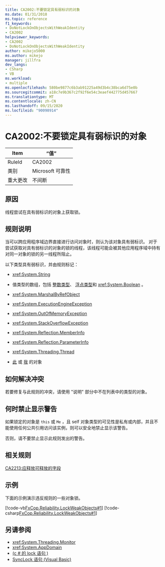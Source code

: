 ```yaml
---
title: CA2002:不要锁定具有弱标识的对象
ms.date: 01/31/2018
ms.topic: reference
f1_keywords:
- DoNotLockOnObjectsWithWeakIdentity
- CA2002
helpviewer_keywords:
- CA2002
- DoNotLockOnObjectsWithWeakIdentity
author: mikejo5000
ms.author: mikejo
manager: jillfra
dev_langs:
- CSharp
- VB
ms.workload:
- multiple
ms.openlocfilehash: 580be9877c6b3ab91225a49d3b4c38bca6d75e0b
ms.sourcegitcommit: a18c7e9b367c2f92f6e54c3eaef442775d457667
ms.translationtype: MT
ms.contentlocale: zh-CN
ms.lasthandoff: 09/15/2020
ms.locfileid: "90098914"
---
```

# <a name="ca2002-do-not-lock-on-objects-with-weak-identity"></a>CA2002:不要锁定具有弱标识的对象

|Item|“值”|
|-|-|
|RuleId|CA2002|
|类别|Microsoft 可靠性|
|重大更改|不间断|

## <a name="cause"></a>原因

线程尝试在具有弱标识的对象上获取锁。

## <a name="rule-description"></a>规则说明

当可以跨应用程序域边界直接进行访问对象时，则认为该对象具有弱标识。 对于尝试获取对具有弱标识的对象的锁的线程，该线程可能会被其他应用程序域中持有对同一对象的锁的另一线程所阻止。

以下类型具有弱标识，并由规则标记：

- <xref:System.String>

- 值类型的数组，包括 [整数类型](/dotnet/csharp/language-reference/keywords/integral-types-table)、 [浮点类型](/dotnet/csharp/language-reference/keywords/floating-point-types-table)和 <xref:System.Boolean> 。

- <xref:System.MarshalByRefObject>

- <xref:System.ExecutionEngineException>

- <xref:System.OutOfMemoryException>

- <xref:System.StackOverflowException>

- <xref:System.Reflection.MemberInfo>

- <xref:System.Reflection.ParameterInfo>

- <xref:System.Threading.Thread>

- [此](/dotnet/csharp/language-reference/keywords/this) 或 [我](/dotnet/visual-basic/programming-guide/program-structure/me-my-mybase-and-myclass) 的对象

## <a name="how-to-fix-violations"></a>如何解决冲突

若要修复与此规则的冲突，请使用 "说明" 部分中不在列表中的类型的对象。

## <a name="when-to-suppress-warnings"></a>何时禁止显示警告

如果锁定的对象是 `this` 或 `Me` ，且 self 对象类型的可见性是私有或内部，并且不能使用任何公共引用访问该实例，则可以安全地禁止显示该警告。

否则，请不要禁止显示此规则发出的警告。

## <a name="related-rules"></a>相关规则

[CA2213:应释放可释放的字段](../code-quality/ca2213.md)

## <a name="example"></a>示例

下面的示例演示违反规则的一些对象锁。

[!code-vb[FxCop.Reliability.LockWeakObjects#1](../code-quality/codesnippet/VisualBasic/ca2002-do-not-lock-on-objects-with-weak-identity_1.vb)]
[!code-csharp[FxCop.Reliability.LockWeakObjects#1](../code-quality/codesnippet/CSharp/ca2002-do-not-lock-on-objects-with-weak-identity_1.cs)]

## <a name="see-also"></a>另请参阅

- <xref:System.Threading.Monitor>
- <xref:System.AppDomain>
- [ (c # 的 lock 语句 ) ](/dotnet/csharp/language-reference/keywords/lock-statement)
- [SyncLock 语句 (Visual Basic) ](/dotnet/visual-basic/language-reference/statements/synclock-statement)
